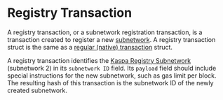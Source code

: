# Registry Transaction

A registry transaction, or a subnetwork registration transaction, is a transaction created to register a new [subnetwork](../../glossary.md#subnetwork). A registry transaction struct is the same as a [regular \(native\) transaction](./) struct.

A registry transaction identifies the [Kaspa Registry Subnetwork](../../components/kaspad-full-node/reference/subnetworks-1.md#kaspa-registry-subnetwork) \(subnetwork 2\) in its `subnetwork ID` field. Its `payload` field should include special instructions for the new subnetwork, such as gas limit per block. The resulting hash of this transaction is the subnetwork ID of the newly created subnetwork.

